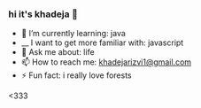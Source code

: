 ### hi it's khadeja 👋


- 🌱 I’m currently learning: java
- __ I want to get more familiar with: javascript
- 💬 Ask me about: life
- 📫 How to reach me: khadejarizvi1@gmail.com
- ⚡ Fun fact: i really love forests

<333
